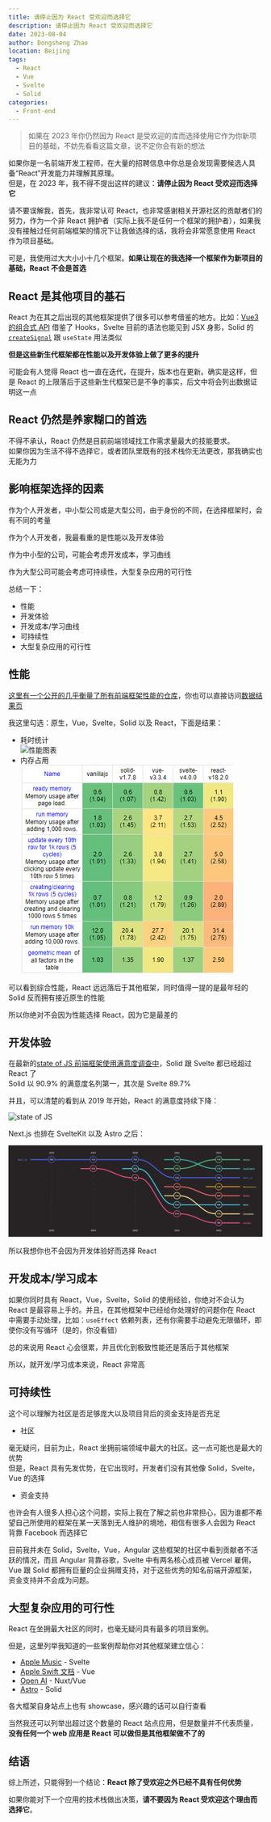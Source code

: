 ```yaml
---
title: 请停止因为 React 受欢迎而选择它
description: 请停止因为 React 受欢迎而选择它
date: 2023-08-04
author: Dongsheng Zhao
location: Beijing
tags:
  - React
  - Vue
  - Svelte
  - Solid
categories:
  - Front-end
---
```


> 如果在 2023 年你仍然因为 React 是受欢迎的库而选择使用它作为你新项目的基础，不妨先看看这篇文章，说不定你会有新的想法

<!-- more -->


如果你是一名前端开发工程师，在大量的招聘信息中你总是会发现需要候选人具备“React”开发能力并理解其原理。  
但是，在 2023 年，我不得不提出这样的建议：**请停止因为 React 受欢迎而选择它**

请不要误解我，首先，我非常认可 React，也非常感谢相关开源社区的贡献者们的努力，作为一个非 React 拥护者（实际上我不是任何一个框架的拥护者），如果我没有接触过任何前端框架的情况下让我做选择的话，我将会非常愿意使用 React 作为项目基础。

可是，我使用过大大小小十几个框架。**如果让现在的我选择一个框架作为新项目的基础，React 不会是首选**


## React 是其他项目的基石

React 为在其之后出现的其他框架提供了很多可以参考借鉴的地方。比如：[Vue3 的组合式 API](https://vuejs.org/api/composition-api-setup.html) 借鉴了 Hooks，Svelte 目前的语法也能见到 JSX 身影，Solid 的 [`createSignal`](https://docs.solidjs.com/references/api-reference/basic-reactivity/createSignal) 跟 `useState` 用法类似

**但是这些新生代框架都在性能以及开发体验上做了更多的提升**

可能会有人觉得 React 也一直在迭代，在提升，版本也在更新。确实是这样，但是 React 的上限落后于这些新生代框架已是不争的事实，后文中将会列出数据证明这一点

## React 仍然是养家糊口的首选

不得不承认，React 仍然是目前前端领域找工作需求量最大的技能要求。  
如果你因为生活不得不选择它，或者团队里既有的技术栈你无法更改，那我确实也无能为力

## 影响框架选择的因素

作为个人开发者，中小型公司或是大型公司，由于身份的不同，在选择框架时，会有不同的考量

作为个人开发者，我最看重的是性能以及开发体验

作为中小型的公司，可能会考虑开发成本，学习曲线

作为大型公司可能会考虑可持续性，大型复杂应用的可行性

总结一下：

* 性能
* 开发体验
* 开发成本/学习曲线
* 可持续性
* 大型复杂应用的可行性

## 性能

[这里有一个公开的几乎衡量了所有前端框架性能的仓库](https://github.com/krausest/js-framework-benchmark)，你也可以直接访问[数据结果页](https://krausest.github.io/js-framework-benchmark/)

我这里勾选：原生，Vue，Svelte，Solid 以及 React，下面是结果：

* 耗时统计  
  ![性能图表](/images/frameworks-performance.png)
* 内存占用  
  ![内存占用](./image.png)


可以看到综合性能，React 远远落后于其他框架，同时值得一提的是最年轻的 Solid 反而拥有接近原生的性能

所以你绝对不会因为性能选择 React，因为它是最差的

## 开发体验

在最新的[state of JS 前端框架使用满意度调查中](https://2022.stateofjs.com/en-US/libraries/front-end-frameworks/)，Solid 跟 Svelte 都已经超过 React 了  
Solid 以 90.9% 的满意度名列第一，其次是 Svelte 89.7%

并且，可以清楚的看到从 2019 年开始，React 的满意度持续下降：

![state of JS](/images/state-of-js.png)

Next.js 也排在 SvelteKit 以及 Astro 之后：

![Alt text](./image-1.png)

所以我想你也不会因为开发体验好而选择 React

## 开发成本/学习成本

如果你同时具有 React，Vue，Svelte，Solid 的使用经验，你绝对不会认为 React 是最容易上手的。并且，在其他框架中已经给你处理好的问题你在 React 中需要手动处理，比如：`useEffect` 依赖列表，还有你需要手动避免无限循环，即使你没有写循环（是的，你没看错）

总的来说用 React 心会很累，并且优化到极致性能还是落后于其他框架

所以，就开发/学习成本来说，React 非常高

## 可持续性

这个可以理解为社区是否足够庞大以及项目背后的资金支持是否充足

* 社区

毫无疑问，目前为止，React 坐拥前端领域中最大的社区。这一点可能也是最大的优势  
但是，React 具有先发优势，在它出现时，开发者们没有其他像 Solid，Svelte，Vue 的选择

* 资金支持

也许会有人很多人担心这个问题，实际上我在了解之前也非常担心，因为谁都不希望自己所使用的框架在某一天落到无人维护的境地，相信有很多人会因为 React 背靠 Facebook 而选择它

目前我并未在 Solid，Svelte，Vue，Angular 这些框架的社区中看到贡献者不活跃的情况，而且 Angular 背靠谷歌，Svelte 中有两名核心成员被 Vercel 雇佣，Vue 跟 Solid 都拥有巨量的企业捐赠支持，对于这些优秀的知名前端开源框架，资金支持并不会成为问题。

## 大型复杂应用的可行性

React 在坐拥最大社区的同时，也毫无疑问具有最多的项目案例。

但是，这里列举我知道的一些案例帮助你对其他框架建立信心：

* [Apple Music](https://music.apple.com) - Svelte
* [Apple Swift 文档](https://developer.apple.com/documentation/swiftui/) - Vue
* [Open AI](https://openai.com/) - Nuxt/Vue
* [Astro](https://astro.build) - Solid

各大框架自身站点上也有 showcase，感兴趣的话可以自行查看

当然我还可以列举出超过这个数量的 React 站点应用，但是数量并不代表质量，**没有任何一个 web 应用是 React 可以做但是其他框架做不了的**

## 结语

综上所述，只能得到一个结论：**React 除了受欢迎之外已经不具有任何优势**

如果你能对下一个应用的技术栈做出决策，**请不要因为 React 受欢迎这个理由而选择它**。